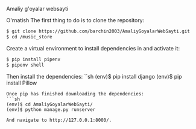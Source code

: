 Amaliy g'oyalar websayti

O'rnatish
The first thing to do is to clone the repository:
```sh
$ git clone https://github.com/barchin2003/AmaliyGoyalarWebSayti.git
$ cd /music_store
```
Create a virtual environment to install dependencies in and activate it:
```sh
$ pip install pipenv
$ pipenv shell
```
Then install the dependencies:
``sh
(env)$ pip install django
(env)$ pip install Pillow
```
Once pip has finished downloading the dependencies:
```sh
(env)$ cd AmaliyGoyalarWebSayti/
(env)$ python manage.py runserver
```
```sh
And navigate to http://127.0.0.1:8000/.
```
